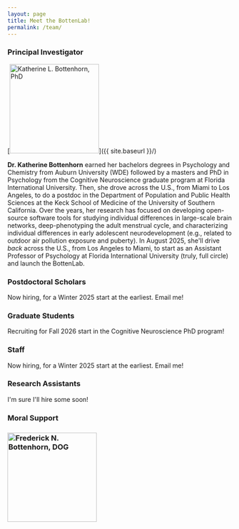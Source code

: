 ```yaml
---
layout: page
title: Meet the BottenLab!
permalink: /team/
---
```


### Principal Investigator

[<span class="image left-rounded"><img src="{{ site.baseurl }}/images/bottenhorn-headshot.jpeg" alt="Katherine L. Bottenhorn, PhD" style="width: 200px;"/></span>]({{ site.baseurl }}/)

<strong>Dr. Katherine Bottenhorn</strong> earned her bachelors degrees in Psychology and Chemistry from Auburn University (WDE) followed by a masters and PhD in Psychology from the Cognitive Neuroscience graduate program at Florida International University. Then, she drove across the U.S., from Miami to Los Angeles, to do a postdoc in the Department of Population and Public Health Sciences at the Keck School of Medicine of the University of Southern California. Over the years, her research has focused on developing open-source software tools for studying individual differences in large-scale brain networks, deep-phenotyping the adult menstrual cycle, and characterizing individual differences in early adolescent neurodevelopment (e.g., related to outdoor air pollution exposure and puberty). In August 2025, she'll drive _back_ across the U.S., from Los Angeles to Miami, to start as an Assistant Professor of Psychology at Florida International University (truly, full circle) and launch the BottenLab.

### Postdoctoral Scholars

Now hiring, for a Winter 2025 start at the earliest. Email me!

### Graduate Students

Recruiting for Fall 2026 start in the Cognitive Neuroscience PhD program!

### Staff

Now hiring, for a Winter 2025 start at the earliest. Email me!

### Research Assistants

I'm sure I'll hire some soon!

### Moral Support

### <span class="image rounded"><img src="{{ site.baseurl }}/images/mister-fred.jpg" alt="Frederick N. Bottenhorn, DOG" style="width: 200px;"/></span>